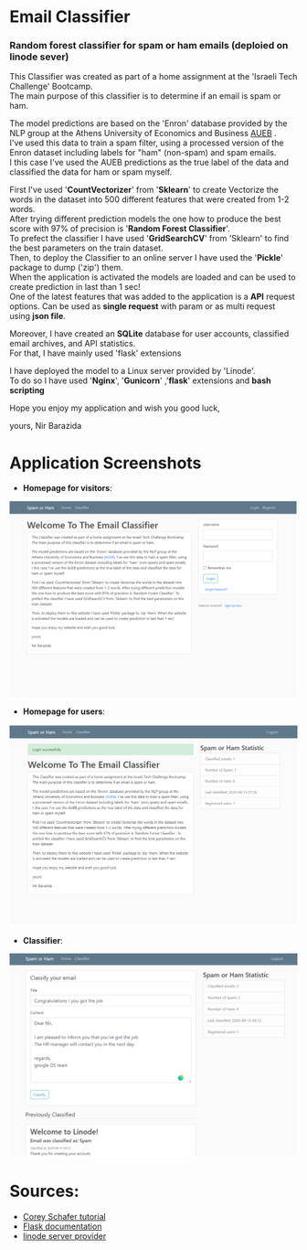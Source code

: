 # Email Classifier
### Random forest classifier for spam or ham emails (deploied on linode sever)

This Classifier was created as part of a home assignment at the 'Israeli Tech Challenge' Bootcamp.\
The main purpose of this classifier is to determine if an email is spam or ham.

The model predictions are based on the 'Enron' database provided by the NLP group at the Athens University of Economics and Business [AUEB](http://nlp.cs.aueb.gr/software.html) .\
I've used this data to train a spam filter, using a processed version of the Enron dataset including labels for "ham" (non-spam) and spam emails.\
I this case I've used the AUEB predictions as the true label of the data and classified the data for ham or spam myself.

First I've used '**CountVectorizer**' from '**Sklearn**' to create Vectorize the words in the dataset into 500 different features that were created from 1-2 words.\
After trying different prediction models the one how to produce the best score with 97% of precision is '**Random Forest Classifier**'.\
To prefect the classifier I have used '**GridSearchCV**' from 'Sklearn' to find the best parameters on the train dataset.\
Then, to deploy the Classifier to an online server I have used the '**Pickle**' package to dump ('zip') them.\
When the application is activated the models are loaded and can be used to create prediction in last than 1 sec!\
One of the latest features that was added to the application is a **API** request options. Can be used as **single request** with param or as multi request using **json file**.

Moreover, I have created an **SQLite** database for user accounts, classified email archives, and API statistics.\
For that, I have mainly used 'flask' extensions

I have deployed the model to a Linux server provided by 'Linode'.\
To do so I have used '**Nginx**', '**Gunicorn**' ,'**flask**' extensions and **bash scripting**

Hope you enjoy my application and wish you good luck,

yours,
Nir Barazida

# Application Screenshots

- **Homepage for visitors**:


![screenshot_1](https://github.com/nirbarazida/email_classifier/blob/master/documentation/screenshot_1.png)

- **Homepage for users**:


![screenshot_2](https://github.com/nirbarazida/email_classifier/blob/master/documentation/screenshot_2.png)

- **Classifier**:


![screenshot_3](https://github.com/nirbarazida/email_classifier/blob/master/documentation/screenshot_3.png)

# Sources:
- [Corey Schafer tutorial](https://www.youtube.com/watch?v=MwZwr5Tvyxo&list=PL-osiE80TeTs4UjLw5MM6OjgkjFeUxCYH&index=1)
- [Flask documentation](https://flask-sqlalchemy.palletsprojects.com/en/2.x/)
- [linode server provider](https://cloud.linode.com/)